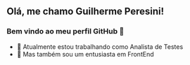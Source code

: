 ## Olá, me chamo Guilherme Peresini! 
### Bem vindo ao meu perfil GitHub 👋

- 🔭 Atualmente estou trabalhando como Analista de Testes
- 🌱 Mas também sou um entusiasta em FrontEnd
